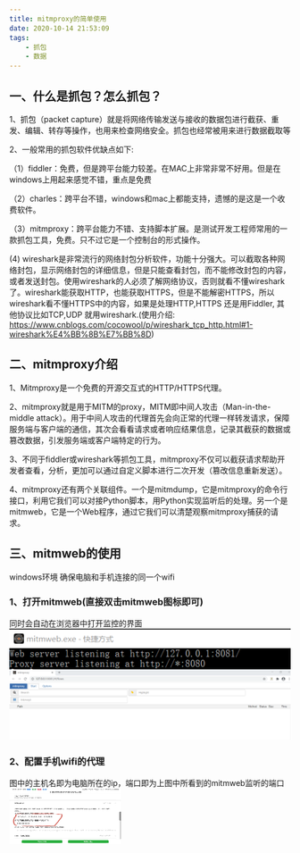 ```yaml
---
title: mitmproxy的简单使用
date: 2020-10-14 21:53:09
tags:
    - 抓包
    - 数据
---
```

## 一、什么是抓包？怎么抓包？

1、抓包（packet capture）就是将网络传输发送与接收的数据包进行截获、重发、编辑、转存等操作，也用来检查网络安全。抓包也经常被用来进行数据截取等

2、一般常用的抓包软件优缺点如下:

（1）fiddler：免费，但是跨平台能力较差。在MAC上非常非常不好用。但是在windows上用起来感觉不错，重点是免费

（2）charles：跨平台不错，windows和mac上都能支持，遗憾的是这是一个收费软件。

（3）mitmproxy：跨平台能力不错、支持脚本扩展。是测试开发工程师常用的一款抓包工具，免费。只不过它是一个控制台的形式操作。
 
 (4) wireshark是非常流行的网络封包分析软件，功能十分强大。可以截取各种网络封包，显示网络封包的详细信息，但是只能查看封包，而不能修改封包的内容，或者发送封包。使用wireshark的人必须了解网络协议，否则就看不懂wireshark了。wireshark能获取HTTP，也能获取HTTPS，但是不能解密HTTPS，所以wireshark看不懂HTTPS中的内容，如果是处理HTTP,HTTPS 还是用Fiddler, 其他协议比如TCP,UDP 就用wireshark.(使用介绍: https://www.cnblogs.com/cocowool/p/wireshark_tcp_http.html#1-wireshark%E4%BB%8B%E7%BB%8D)

## 二、mitmproxy介绍

1、Mitmproxy是一个免费的开源交互式的HTTP/HTTPS代理。

2、mitmproxy就是用于MITM的proxy，MITM即中间人攻击（Man-in-the-middle attack）。用于中间人攻击的代理首先会向正常的代理一样转发请求，保障服务端与客户端的通信，其次会看看请求或者响应结果信息，记录其截获的数据或篡改数据，引发服务端或客户端特定的行为。

3、不同于fiddler或wireshark等抓包工具，mitmproxy不仅可以截获请求帮助开发者查看，分析，更加可以通过自定义脚本进行二次开发（篡改信息重新发送）。

4、mitmproxy还有两个关联组件。一个是mitmdump，它是mitmproxy的命令行接口，利用它我们可以对接Python脚本，用Python实现监听后的处理。另一个是mitmweb，它是一个Web程序，通过它我们可以清楚观察mitmproxy捕获的请求。

## 三、mitmweb的使用
windows环境 确保电脑和手机连接的同一个wifi
### 1、打开mitmweb(直接双击mitmweb图标即可)
同时会自动在浏览器中打开监控的界面
<img src="img/mitmweb-terminal.png" style="float: left; left: 0px;">

<img src="img/mitmweb-browser.png">

### 2、配置手机wifi的代理
图中的主机名即为电脑所在的ip，端口即为上图中所看到的mitmweb监听的端口
<img src="img/wifi-proxy.jpg" height="100px" width="200px" style="display: inline; float: left">
